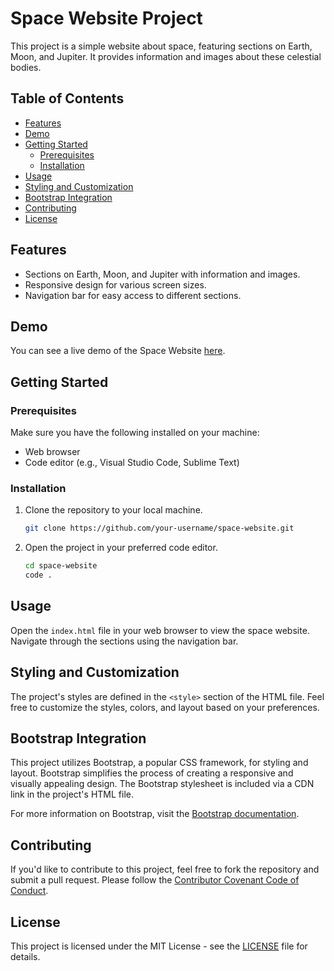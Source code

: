 # Space Website Project

This project is a simple website about space, featuring sections on Earth, Moon, and Jupiter. It provides information and images about these celestial bodies.

## Table of Contents

- [Features](#features)
- [Demo](#demo)
- [Getting Started](#getting-started)
  - [Prerequisites](#prerequisites)
  - [Installation](#installation)
- [Usage](#usage)
- [Styling and Customization](#styling-and-customization)
- [Bootstrap Integration](#bootstrap-integration)
- [Contributing](#contributing)
- [License](#license)

## Features

- Sections on Earth, Moon, and Jupiter with information and images.
- Responsive design for various screen sizes.
- Navigation bar for easy access to different sections.

## Demo

You can see a live demo of the Space Website [here](https://seifbasel.github.io/Space-Website-Responsive/).

## Getting Started

### Prerequisites

Make sure you have the following installed on your machine:

- Web browser
- Code editor (e.g., Visual Studio Code, Sublime Text)

### Installation

1. Clone the repository to your local machine.

    ```bash
    git clone https://github.com/your-username/space-website.git
    ```

2. Open the project in your preferred code editor.

    ```bash
    cd space-website
    code .
    ```

## Usage

Open the `index.html` file in your web browser to view the space website. Navigate through the sections using the navigation bar.

## Styling and Customization

The project's styles are defined in the `<style>` section of the HTML file. Feel free to customize the styles, colors, and layout based on your preferences.

## Bootstrap Integration

This project utilizes Bootstrap, a popular CSS framework, for styling and layout. Bootstrap simplifies the process of creating a responsive and visually appealing design. The Bootstrap stylesheet is included via a CDN link in the project's HTML file.

For more information on Bootstrap, visit the [Bootstrap documentation](https://getbootstrap.com/docs/5.2/getting-started/introduction/).

## Contributing

If you'd like to contribute to this project, feel free to fork the repository and submit a pull request. Please follow the [Contributor Covenant Code of Conduct](CODE_OF_CONDUCT.md).

## License

This project is licensed under the MIT License - see the [LICENSE](LICENSE) file for details.
